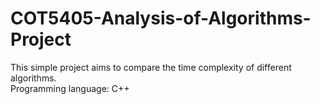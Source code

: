 # COT5405-Analysis-of-Algorithms-Project

This simple project aims to compare the time complexity of different algorithms.\
Programming language: C++
